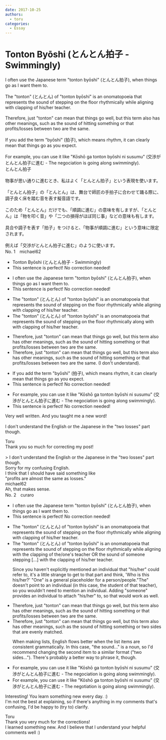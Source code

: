 ```yaml
---
date: 2017-10-25
authors:
  - toru
categories:
  - Essay
---
```


<h1 id="subject_show">Tonton Byōshi (とんとん拍子 - Swimmingly)</h1>
<div class="date" hidden>Oct 25, 2017 12:15</div>
<div id="post"><div id="body_show_ori">
I often use the Japanese term "tonton byōshi" (とんとん拍子), when things go as I want them to.<br/><br/>The "tonton" (とんとん) of "tonton byōshi" is an onomatopoeia that represents the sound of stepping on the floor rhythmically while aligning with clapping of his/her teacher.<br/><br/>Therefore, just "tonton" can mean that things go well, but this term also has other meanings, such as the sound of hitting something or that profits/losses between two are the same.<br/><br/>If you add the term "byōshi" (拍子), which means rhythm, it can clearly mean that things go as you expect.<br/><br/>For example, you can use it like "Kōshō ga tonton byōshi ni susumu" (交渉がとんとん拍子に進む - The negociation is going along swimmingly).
</div></div>

<!-- more -->

<div id="post_ja"><div id="body_show_mo">
とんとん拍子<br/><br/>物事が思い通りに進むとき、私はよく「とんとん拍子」という表現を使います。<br/><br/>「とんとん拍子」の「とんとん」は、舞台で師匠の手拍子に合わせて踊る際に、調子良く床を踏む音を表す擬音語です。<br/><br/>このため「とんとん」だけでも、「順調に進む」の意味を有しますが、「とんとん」は「物を叩く音」や「二つの損得がほぼ同じ事」などの意味も有します。<br/><br/>具合や調子を表す「拍子」をつけると、「物事が順調に進む」という意味に限定されます。<br/><br/>例えば「交渉がとんとん拍子に進む」のように使います。
</div></div>
<div id="block"><div class="first_name"> No. 1　<span class="just_name">michael62</span></div><div id="block2">
<ul class="correction_field">
<li class="incorrect">Tonton Byōshi (とんとん拍子 - Swimmingly)</li>
<li class="corrected perfect">This sentence is perfect! No correction needed!</li>
</ul>
<ul class="correction_field">
<li class="incorrect">I often use the Japanese term "tonton byōshi" (とんとん拍子), when things go as I want them to.</li>
<li class="corrected perfect">This sentence is perfect! No correction needed!</li>
</ul>
<ul class="correction_field">
<li class="incorrect">The "tonton" (とんとん) of "tonton byōshi" is an onomatopoeia that represents the sound of stepping on the floor rhythmically while aligning with clapping of his/her teacher.</li>
<li class="corrected correct">
The "tonton" (とんとん) of "tonton byōshi" is an onomatopoeia that represents the sound of stepping on the floor rhythmically<span class="f_blue"> along with</span> with clapping of his/her teacher.
</li>
</ul>
<ul class="correction_field">
<li class="incorrect">Therefore, just "tonton" can mean that things go well, but this term also has other meanings, such as the sound of hitting something or that profits/losses between two are the same.</li>
<li class="corrected correct">
Therefore, just "tonton" can mean that things go well, but this term also has other meanings, such as the sound of hitting something<span class="f_red"> or that profits/losses between two are the same. (I don't understand). </span>
</li>
</ul>
<ul class="correction_field">
<li class="incorrect">If you add the term "byōshi" (拍子), which means rhythm, it can clearly mean that things go as you expect.</li>
<li class="corrected perfect">This sentence is perfect! No correction needed!</li>
</ul>
<ul class="correction_field">
<li class="incorrect">For example, you can use it like "Kōshō ga tonton byōshi ni susumu" (交渉がとんとん拍子に進む - The negociation is going along swimmingly).</li>
<li class="corrected perfect">This sentence is perfect! No correction needed!</li>
</ul>
<p class="comment_small">
 Very well written. And you taught me a new word!
 <br/>
 <br/>
 I don't understand the English or the Japanese in the "two losses" part though.
</p>

</div><div class="name"><span class="just_name">Toru</span><br>
Thank you so much for correcting my post!<br/><br/>&gt; I don't understand the English or the Japanese in the "two losses" part though.<br/>Sorry for my confusing English.<br/>I think that I should have said something like<br/>"profits are almost the same as losses."
</div>
<div class="name"><span class="just_name">michael62</span><br>
Ah, that makes sense.
</div>
</div>
<div id="block"><div class="first_name"> No. 2　<span class="just_name">curaro</span></div><div id="block2">
<ul class="correction_field">
<li class="incorrect">I often use the Japanese term "tonton byōshi" (とんとん拍子), when things go as I want them to.</li>
<li class="corrected perfect">This sentence is perfect! No correction needed!</li>
</ul>
<ul class="correction_field">
<li class="incorrect">The "tonton" (とんとん) of "tonton byōshi" is an onomatopoeia that represents the sound of stepping on the floor rhythmically while aligning with clapping of his/her teacher.</li>
<li class="corrected correct">
The "tonton" (とんとん) of "tonton byōshi" is an onomatopoeia that represents the sound of stepping on the floor rhythmically while aligning with <span class="f_red">the</span> clapping of <span class="f_red">the/one's</span> teacher <span class="f_blue">OR</span> the sound of <span class="f_red">someone</span> stepping [...] with <span class="f_red">the</span> clapping of his/her teacher.
<p class="correction_comment">Since you haven't explicitly mentioned an individual that "his/her" could refer to, it's a little strange to get to that part and think, 'Who is this his/her?' "One" is a general placeholder for a person/people."The" doesn't point to an individual (in this case, the student of that teacher), so you wouldn't need to mention an individual. Adding "someone" provides an individual to attach "his/her" to, so that would work as well.</p>
</li>
</ul>
<ul class="correction_field">
<li class="incorrect">Therefore, just "tonton" can mean that things go well, but this term also has other meanings, such as the sound of hitting something or that profits/losses between two are the same.</li>
<li class="corrected correct">
Therefore, just "tonton" can mean that things go well, but this term also has other meanings, such as the sound of hitting something or <span class="f_red">two sides that are evenly matched</span>.
<p class="correction_comment">When making lists, English flows better when the list items are consistent grammatically. In this case, "the sound..." is a noun, so I'd recommend changing the second item to a similar format ("two sides..."). There's probably a better way to phrase it, though.</p>
</li>
</ul>
<ul class="correction_field">
<li class="incorrect">For example, you can use it like "Kōshō ga tonton byōshi ni susumu" (交渉がとんとん拍子に進む - The negociation is going along swimmingly).</li>
<li class="corrected correct">
For example, you can use it like "Kōshō ga tonton byōshi ni susumu" (交渉がとんとん拍子に進む - The nego<span class="f_red">t</span>iation is going along swimmingly).
</li>
</ul>
<p class="comment_small">
 Interesting! You learn something new every day. :)
 <br/>
 I'm not the best at explaining, so if there's anything in my comments that's confusing, I'd be happy to (try to) clarify.
</p>

</div><div class="name"><span class="just_name">Toru</span><br>
Thank you very much for the corrections!<br/>I learned something new. And I believe that I understand your helpful comments well :)
</div>
</div>
